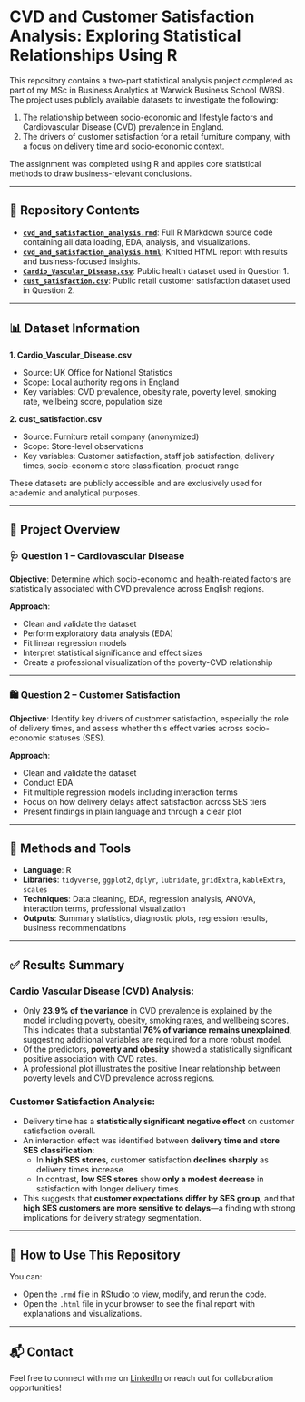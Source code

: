 # CVD and Customer Satisfaction Analysis: Exploring Statistical Relationships Using R

This repository contains a two-part statistical analysis project completed as part of my MSc in Business Analytics at Warwick Business School (WBS). The project uses publicly available datasets to investigate the following:

1. The relationship between socio-economic and lifestyle factors and Cardiovascular Disease (CVD) prevalence in England.
2. The drivers of customer satisfaction for a retail furniture company, with a focus on delivery time and socio-economic context.

The assignment was completed using R and applies core statistical methods to draw business-relevant conclusions.

---

## 📂 Repository Contents

- [**`cvd_and_satisfaction_analysis.rmd`**](./cvd_and_satisfaction_analysis.rmd): Full R Markdown source code containing all data loading, EDA, analysis, and visualizations.
- [**`cvd_and_satisfaction_analysis.html`**](./5652632.html): Knitted HTML report with results and business-focused insights.
- [**`Cardio_Vascular_Disease.csv`**](./Cardio_Vascular_Disease.csv): Public health dataset used in Question 1.
- [**`cust_satisfaction.csv`**](./cust_satisfaction.csv): Public retail customer satisfaction dataset used in Question 2.

---

## 📊 Dataset Information

**1. Cardio_Vascular_Disease.csv**
- Source: UK Office for National Statistics
- Scope: Local authority regions in England
- Key variables: CVD prevalence, obesity rate, poverty level, smoking rate, wellbeing score, population size

**2. cust_satisfaction.csv**
- Source: Furniture retail company (anonymized)
- Scope: Store-level observations
- Key variables: Customer satisfaction, staff job satisfaction, delivery times, socio-economic store classification, product range

These datasets are publicly accessible and are exclusively used for academic and analytical purposes.

---

## 🧠 Project Overview

### 🩺 Question 1 – Cardiovascular Disease

**Objective**: Determine which socio-economic and health-related factors are statistically associated with CVD prevalence across English regions.

**Approach**:
- Clean and validate the dataset
- Perform exploratory data analysis (EDA)
- Fit linear regression models
- Interpret statistical significance and effect sizes
- Create a professional visualization of the poverty-CVD relationship

---

### 🛍️ Question 2 – Customer Satisfaction

**Objective**: Identify key drivers of customer satisfaction, especially the role of delivery times, and assess whether this effect varies across socio-economic statuses (SES).

**Approach**:
- Clean and validate the dataset
- Conduct EDA
- Fit multiple regression models including interaction terms
- Focus on how delivery delays affect satisfaction across SES tiers
- Present findings in plain language and through a clear plot

---

## 🧰 Methods and Tools

- **Language**: R
- **Libraries**: `tidyverse`, `ggplot2`, `dplyr`, `lubridate`, `gridExtra`, `kableExtra`, `scales`
- **Techniques**: Data cleaning, EDA, regression analysis, ANOVA, interaction terms, professional visualization
- **Outputs**: Summary statistics, diagnostic plots, regression results, business recommendations

---

## ✅ Results Summary

### Cardio Vascular Disease (CVD) Analysis:
- Only **23.9% of the variance** in CVD prevalence is explained by the model including poverty, obesity, smoking rates, and wellbeing scores. This indicates that a substantial **76% of variance remains unexplained**, suggesting additional variables are required for a more robust model.
- Of the predictors, **poverty and obesity** showed a statistically significant positive association with CVD rates.
- A professional plot illustrates the positive linear relationship between poverty levels and CVD prevalence across regions.

### Customer Satisfaction Analysis:
- Delivery time has a **statistically significant negative effect** on customer satisfaction overall.
- An interaction effect was identified between **delivery time and store SES classification**:
  - In **high SES stores**, customer satisfaction **declines sharply** as delivery times increase.
  - In contrast, **low SES stores** show **only a modest decrease** in satisfaction with longer delivery times.
- This suggests that **customer expectations differ by SES group**, and that **high SES customers are more sensitive to delays**—a finding with strong implications for delivery strategy segmentation.

---

## 📎 How to Use This Repository

You can:
- Open the `.rmd` file in RStudio to view, modify, and rerun the code.
- Open the `.html` file in your browser to see the final report with explanations and visualizations.

---

## 📬 Contact

Feel free to connect with me on [LinkedIn](https://www.linkedin.com/in/benjamin-sachse-consultant/) or reach out for collaboration opportunities!

